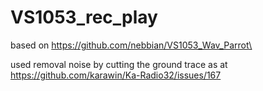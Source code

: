 # VS1053_rec_play
based on https://github.com/nebbian/VS1053_Wav_Parrot\

used removal noise by cutting the ground trace as at https://github.com/karawin/Ka-Radio32/issues/167
